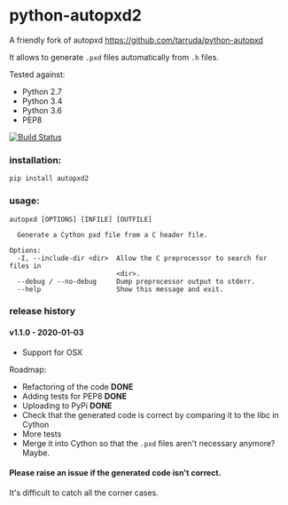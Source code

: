 # python-autopxd2
A friendly fork of autopxd https://github.com/tarruda/python-autopxd

It allows to generate `.pxd` files automatically from `.h` files.

Tested against:

- Python 2.7
- Python 3.4
- Python 3.6
- PEP8

[![Build Status](https://travis-ci.org/gabrieldemarmiesse/python-autopxd2.svg?branch=master)](https://travis-ci.org/gabrieldemarmiesse/python-autopxd2)

### installation:
```shell
pip install autopxd2
```

### usage:
```shell
autopxd [OPTIONS] [INFILE] [OUTFILE]

  Generate a Cython pxd file from a C header file.

Options:
  -I, --include-dir <dir>  Allow the C preprocessor to search for files in
                           <dir>.
  --debug / --no-debug     Dump preprocessor output to stderr.
  --help                   Show this message and exit.
```

### release history
#### v1.1.0 - 2020-01-03
* Support for OSX

Roadmap:

- Refactoring of the code __DONE__
- Adding tests for PEP8 __DONE__
- Uploading to PyPi __DONE__
- Check that the generated code is correct by comparing it to the libc in Cython
- More tests
- Merge it into Cython so that the `.pxd` files aren't necessary anymore? Maybe.


#### Please raise an issue if the generated code isn't correct.

It's difficult to catch all the corner cases.



